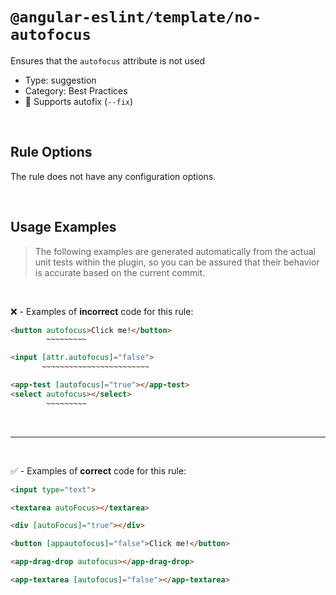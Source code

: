 <!--

  DO NOT EDIT.

  This markdown file was autogenerated using a mixture of the following files as the source of truth for its data:
  - ../../src/rules/no-autofocus.ts
  - ../../tests/rules/no-autofocus/cases.ts

  In order to update this file, it is therefore those files which need to be updated, as well as potentially the generator script:
  - ../../../../tools/scripts/generate-rule-docs.ts

-->

# `@angular-eslint/template/no-autofocus`

Ensures that the `autofocus` attribute is not used

- Type: suggestion
- Category: Best Practices
- 🔧 Supports autofix (`--fix`)

<br>

## Rule Options

The rule does not have any configuration options.

<br>

## Usage Examples

> The following examples are generated automatically from the actual unit tests within the plugin, so you can be assured that their behavior is accurate based on the current commit.

<br>

❌ - Examples of **incorrect** code for this rule:

```html
<button autofocus>Click me!</button>
        ~~~~~~~~~
```

```html
<input [attr.autofocus]="false">
       ~~~~~~~~~~~~~~~~~~~~~~~~
```

```html
<app-test [autofocus]="true"></app-test>
<select autofocus></select>
        ~~~~~~~~~
```

<br>

---

<br>

✅ - Examples of **correct** code for this rule:

```html
<input type="text">
```

```html
<textarea autoFocus></textarea>
```

```html
<div [autoFocus]="true"></div>
```

```html
<button [appautofocus]="false">Click me!</button>
```

```html
<app-drag-drop autofocus></app-drag-drop>
```

```html
<app-textarea [autofocus]="false"></app-textarea>
```
